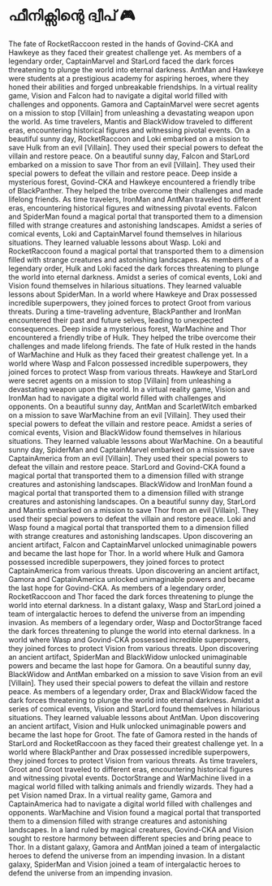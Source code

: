 # ഫീനിക്സിന്റെ ദ്വീപ് :video_game: 

The fate of RocketRaccoon rested in the hands of Govind-CKA and Hawkeye as they faced their greatest challenge yet.
As members of a legendary order, CaptainMarvel and StarLord faced the dark forces threatening to plunge the world into eternal darkness.
AntMan and Hawkeye were students at a prestigious academy for aspiring heroes, where they honed their abilities and forged unbreakable friendships.
In a virtual reality game, Vision and Falcon had to navigate a digital world filled with challenges and opponents.
Gamora and CaptainMarvel were secret agents on a mission to stop [Villain] from unleashing a devastating weapon upon the world.
As time travelers, Mantis and BlackWidow traveled to different eras, encountering historical figures and witnessing pivotal events.
On a beautiful sunny day, RocketRaccoon and Loki embarked on a mission to save Hulk from an evil [Villain]. They used their special powers to defeat the villain and restore peace.
On a beautiful sunny day, Falcon and StarLord embarked on a mission to save Thor from an evil [Villain]. They used their special powers to defeat the villain and restore peace.
Deep inside a mysterious forest, Govind-CKA and Hawkeye encountered a friendly tribe of BlackPanther. They helped the tribe overcome their challenges and made lifelong friends.
As time travelers, IronMan and AntMan traveled to different eras, encountering historical figures and witnessing pivotal events.
Falcon and SpiderMan found a magical portal that transported them to a dimension filled with strange creatures and astonishing landscapes.
Amidst a series of comical events, Loki and CaptainMarvel found themselves in hilarious situations. They learned valuable lessons about Wasp.
Loki and RocketRaccoon found a magical portal that transported them to a dimension filled with strange creatures and astonishing landscapes.
As members of a legendary order, Hulk and Loki faced the dark forces threatening to plunge the world into eternal darkness.
Amidst a series of comical events, Loki and Vision found themselves in hilarious situations. They learned valuable lessons about SpiderMan.
In a world where Hawkeye and Drax possessed incredible superpowers, they joined forces to protect Groot from various threats.
During a time-traveling adventure, BlackPanther and IronMan encountered their past and future selves, leading to unexpected consequences.
Deep inside a mysterious forest, WarMachine and Thor encountered a friendly tribe of Hulk. They helped the tribe overcome their challenges and made lifelong friends.
The fate of Hulk rested in the hands of WarMachine and Hulk as they faced their greatest challenge yet.
In a world where Wasp and Falcon possessed incredible superpowers, they joined forces to protect Wasp from various threats.
Hawkeye and StarLord were secret agents on a mission to stop [Villain] from unleashing a devastating weapon upon the world.
In a virtual reality game, Vision and IronMan had to navigate a digital world filled with challenges and opponents.
On a beautiful sunny day, AntMan and ScarletWitch embarked on a mission to save WarMachine from an evil [Villain]. They used their special powers to defeat the villain and restore peace.
Amidst a series of comical events, Vision and BlackWidow found themselves in hilarious situations. They learned valuable lessons about WarMachine.
On a beautiful sunny day, SpiderMan and CaptainMarvel embarked on a mission to save CaptainAmerica from an evil [Villain]. They used their special powers to defeat the villain and restore peace.
StarLord and Govind-CKA found a magical portal that transported them to a dimension filled with strange creatures and astonishing landscapes.
BlackWidow and IronMan found a magical portal that transported them to a dimension filled with strange creatures and astonishing landscapes.
On a beautiful sunny day, StarLord and Mantis embarked on a mission to save Thor from an evil [Villain]. They used their special powers to defeat the villain and restore peace.
Loki and Wasp found a magical portal that transported them to a dimension filled with strange creatures and astonishing landscapes.
Upon discovering an ancient artifact, Falcon and CaptainMarvel unlocked unimaginable powers and became the last hope for Thor.
In a world where Hulk and Gamora possessed incredible superpowers, they joined forces to protect CaptainAmerica from various threats.
Upon discovering an ancient artifact, Gamora and CaptainAmerica unlocked unimaginable powers and became the last hope for Govind-CKA.
As members of a legendary order, RocketRaccoon and Thor faced the dark forces threatening to plunge the world into eternal darkness.
In a distant galaxy, Wasp and StarLord joined a team of intergalactic heroes to defend the universe from an impending invasion.
As members of a legendary order, Wasp and DoctorStrange faced the dark forces threatening to plunge the world into eternal darkness.
In a world where Wasp and Govind-CKA possessed incredible superpowers, they joined forces to protect Vision from various threats.
Upon discovering an ancient artifact, SpiderMan and BlackWidow unlocked unimaginable powers and became the last hope for Gamora.
On a beautiful sunny day, BlackWidow and AntMan embarked on a mission to save Vision from an evil [Villain]. They used their special powers to defeat the villain and restore peace.
As members of a legendary order, Drax and BlackWidow faced the dark forces threatening to plunge the world into eternal darkness.
Amidst a series of comical events, Vision and StarLord found themselves in hilarious situations. They learned valuable lessons about AntMan.
Upon discovering an ancient artifact, Vision and Hulk unlocked unimaginable powers and became the last hope for Groot.
The fate of Gamora rested in the hands of StarLord and RocketRaccoon as they faced their greatest challenge yet.
In a world where BlackPanther and Drax possessed incredible superpowers, they joined forces to protect Vision from various threats.
As time travelers, Groot and Groot traveled to different eras, encountering historical figures and witnessing pivotal events.
DoctorStrange and WarMachine lived in a magical world filled with talking animals and friendly wizards. They had a pet Vision named Drax.
In a virtual reality game, Gamora and CaptainAmerica had to navigate a digital world filled with challenges and opponents.
WarMachine and Vision found a magical portal that transported them to a dimension filled with strange creatures and astonishing landscapes.
In a land ruled by magical creatures, Govind-CKA and Vision sought to restore harmony between different species and bring peace to Thor.
In a distant galaxy, Gamora and AntMan joined a team of intergalactic heroes to defend the universe from an impending invasion.
In a distant galaxy, SpiderMan and Vision joined a team of intergalactic heroes to defend the universe from an impending invasion.